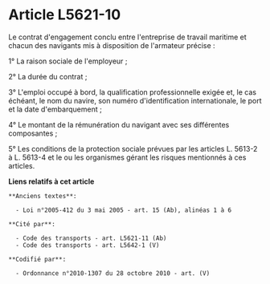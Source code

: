 # Article L5621-10

Le contrat d'engagement conclu entre l'entreprise de travail maritime et chacun des navigants mis à disposition de l'armateur
précise :

1° La raison sociale de l'employeur ;

2° La durée du contrat ;

3° L'emploi occupé à bord, la qualification professionnelle exigée et, le cas échéant, le nom du navire, son numéro
d'identification internationale, le port et la date d'embarquement ;

4° Le montant de la rémunération du navigant avec ses différentes composantes ;

5° Les conditions de la protection sociale prévues par les articles L. 5613-2 à L. 5613-4 et le ou les organismes gérant les
risques mentionnés à ces articles.

**Liens relatifs à cet article**

	**Anciens textes**:

	  - Loi n°2005-412 du 3 mai 2005 - art. 15 (Ab), alinéas 1 à 6

	**Cité par**:

	  - Code des transports - art. L5621-11 (Ab)
	  - Code des transports - art. L5642-1 (V)

	**Codifié par**:

	  - Ordonnance n°2010-1307 du 28 octobre 2010 - art. (V)
